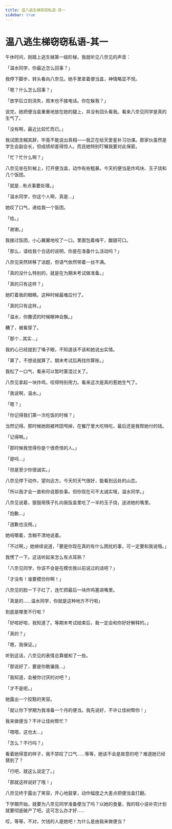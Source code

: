 ```yaml
---
title: 温八逃生梯窃窃私语-其一
sidebar: true
---
```


# 温八逃生梯窃窃私语-其一

<ClientOnly>
<title-pv/>
</ClientOnly>

午休时间，刚踏上逃生梯第一级阶梯，我就听见八奈见的声音：

「温水同学，你最近怎么回事？」

我停下脚步，转头看向八奈见。她手里拿着便当盒，神情略显不悦。

「嗯？什么怎么回事？」

「放学后立刻消失，周末也不接电话。你在躲我？」

说完，她把便当盒重重地放在她的腿上，并没有回头看我。看来八奈见同学是真的生气了。

「没有啊，最近比较忙而已。」

我试图含糊其辞，毕竟不能说出真相——我正在给天爱星补习功课。那家伙虽然是学生会副会长，但成绩却差得惊人。而且她特别叮嘱我要对此保密。

「忙？忙什么啊？」

八奈见坐在阶梯上，打开便当盒，动作有些粗暴。今天的便当是炸鸡块、玉子烧和几个饭团。

「就是...有点事要处理。」

「温水同学，你这个人啊，真是...」

她叹了口气，递给我一个饭团。

「给。」

「谢谢。」

我接过饭团，小心翼翼地咬了一口。里面包着梅干，酸甜可口。

「那么，请给我个合适的说明，你是在准备什么活动吗？」

八奈见突然转移了话题，但语气依然带着一丝不满。

「真的没什么特别的，就是在为期末考试做准备。」

「真的只有这样？」

她盯着我的眼睛。这种时候最难应付了。

「真的只有这样。」

「温水，你撒谎的时候眼神会飘。」

糟了，被看穿了。

「那个...其实...」

我的心已经提到了嗓子眼，不知道该不该和她说出实情。

「算了，不想说就算了。期末考试后再找你算账。」

我松了一口气，看来可以暂时蒙混过关了。

八奈见拿起一块炸鸡，咬得特别用力。看来这次是真的惹她生气了。

「我说啊，温水。」

「嗯？」

「你记得我们第一次吃饭的时候？」

当然记得。那时候她刚被袴田甩掉，在餐厅里大吃特吃，最后还是我帮她付的钱。

「记得啊。」

「那时候我觉得你是个很奇怪的人。」

「是吗...」

「但是至少你很诚实。」

八奈见停下动作，望向远方。今天的天气很好，能看到远处的山峦。

「所以我才会一直和你说那些事。但你现在可不太诚实哦，温水同学。」

八奈见说着，狠狠用筷子扎向我饭盒里吃了一半的玉子烧，送进她的嘴里。

「抱歉...」

「道歉也没用。」

她咀嚼着，含糊不清地说着。

「不过啊，」她继续说道，「要是你现在真的有什么困扰的事，可一定要和我说哦。」

我愣了一下。这话听起来怎么有点耳熟？

「八奈见同学，你该不会是在模仿我以前说过的话吧？」

「才没有！谁要模仿你啊！」

八奈见的脸一下子红了，连忙把最后一块炸鸡塞进嘴里。

「真是的……温水同学，你就是这种地方不行啦」

到底是哪里不行啦？

「好啦好啦，我知道了。等期末考试结束后，我一定会和你好好解释的。」

「真的？」

「嗯，我保证。」

听到这话，八奈见的表情总算缓和了一些。

「那说好了，要是你敢骗我...」

「我知道，会被你讨厌的对吧？」

「才不是呢。」

她露出一个狡黠的笑容。

「就让你下学期为我准备一个月的便当。我先说好，不许让佳树帮你！」

我来做便当？不许让佳树帮忙？

「喂喂，这也太...」

「怎么？不行吗？」

看着她得意的样子，我不禁叹了口气…...等等，她该不会是故意的吧？难道她已经猜到了？

「行吧，就这么说定了。」

「那就这样说好了哦！」

八奈见终于露出了笑容，开心地鼓掌，动作幅度之大差点把便当盒打翻。

下学期开始，就要为八奈见同学准备便当了吗？以她的食量，我的轻小说补完计划就要彻底破产了吧。这可怎么办才好……

哎，等等，不对，欠钱的人是她吧！为什么是由我来做便当？

<ClientOnly>
  <leave/>
</ClientOnly/>